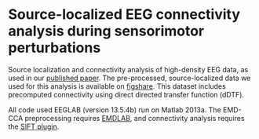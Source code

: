 # Source-localized EEG connectivity analysis during sensorimotor perturbations
Source localization and connectivity analysis of high-density EEG data, as used in our [published paper](https://doi.org/10.1016/j.neuroimage.2019.05.038). The pre-processed, source-localized data we used for this analysis is available on [figshare](https://figshare.com/projects/Group-level_cortical_and_muscular_connectivity_during_perturbations_to_walking_and_standing_balance/62582). This dataset includes precomputed connectivity using direct directed transfer function (dDTF).

All code used EEGLAB (version 13.5.4b) run on Matlab 2013a. The EMD-CCA preprocessing requires [EMDLAB](http://sccn.ucsd.edu/eeglab/plugins/EMDLAB_Plugin.zip), and connectivity analysis requires the [SIFT plugin](https://sccn.ucsd.edu/wiki/SIFT).
